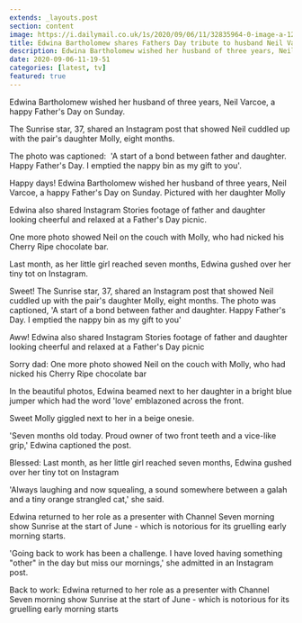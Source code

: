 ```yaml
---
extends: _layouts.post
section: content
image: https://i.dailymail.co.uk/1s/2020/09/06/11/32835964-0-image-a-12_1599386456885.jpg 
title: Edwina Bartholomew shares Fathers Day tribute to husband Neil Varcoe 
description: Edwina Bartholomew wished her husband of three years, Neil Varcoe, a happy Fathers Day on Sunday.  
date: 2020-09-06-11-19-51 
categories: [latest, tv] 
featured: true 
--- 
```

Edwina Bartholomew wished her husband of three years, Neil Varcoe, a happy Father's Day on Sunday. 

The Sunrise star, 37, shared an Instagram post that showed Neil cuddled up with the pair's daughter Molly, eight months.

The photo was captioned:  'A start of a bond between father and daughter. Happy Father's Day. I emptied the nappy bin as my gift to you'. 

Happy days! Edwina Bartholomew wished her husband of three years, Neil Varcoe, a happy Father's Day on Sunday. Pictured with her daughter Molly 

Edwina also shared Instagram Stories footage of father and daughter looking cheerful and relaxed at a Father's Day picnic. 

One more photo showed Neil on the couch with Molly, who had nicked his Cherry Ripe chocolate bar. 

Last month, as her little girl reached seven months, Edwina gushed over her tiny tot on Instagram.   

Sweet! The Sunrise star, 37, shared an Instagram post that showed Neil cuddled up with the pair's daughter Molly, eight months. The photo was captioned, 'A start of a bond between father and daughter. Happy Father's Day. I emptied the nappy bin as my gift to you' 

Aww! Edwina also shared Instagram Stories footage of father and daughter looking cheerful and relaxed at a Father's Day picnic

Sorry dad: One more photo showed Neil on the couch with Molly, who had nicked his Cherry Ripe chocolate bar

In the beautiful photos, Edwina beamed next to her daughter in a bright blue jumper which had the word 'love' emblazoned across the front.

Sweet Molly giggled next to her in a beige onesie.

'Seven months old today. Proud owner of two front teeth and a vice-like grip,' Edwina captioned the post.

Blessed: Last month, as her little girl reached seven months, Edwina gushed over her tiny tot on Instagram

'Always laughing and now squealing, a sound somewhere between a galah and a tiny orange strangled cat,' she said.

Edwina returned to her role as a presenter with Channel Seven morning show Sunrise at the start of June - which is notorious for its gruelling early morning starts.

'Going back to work has been a challenge. I have loved having something "other" in the day but miss our mornings,' she admitted in an Instagram post. 

Back to work: Edwina returned to her role as a presenter with Channel Seven morning show Sunrise at the start of June - which is notorious for its gruelling early morning starts

